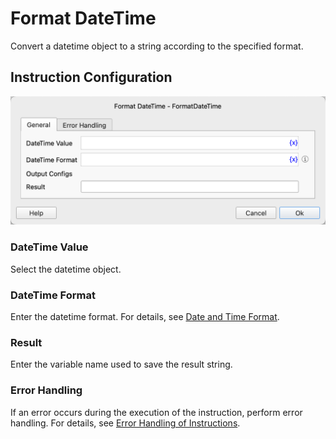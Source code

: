 # Format DateTime

Convert a datetime object to a string according to the specified format.

## Instruction Configuration

![General Configuration Dialog for Formatting Date and Time](format_date_time_general_config.png)

### DateTime Value
Select the datetime object.

### DateTime Format
Enter the datetime format. For details, see [Date and Time Format](create_date_time.md#_6).

### Result
Enter the variable name used to save the result string.

### Error Handling
If an error occurs during the execution of the instruction, perform error handling. For details, see [Error Handling of Instructions](../../../manual/error_handling.md).
